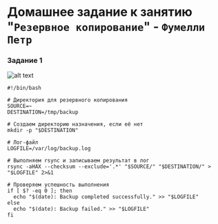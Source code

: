 # Домашнее задание к занятию "`Резервное копирование`" - `Фумелли Петр`

### Задание 1

![alt text](https://github.com/username/reponame/blob/branch/path/image.png)

```
#!/bin/bash

# Директория для резервного копирования
SOURCE=~
DESTINATION=/tmp/backup

# Создаем директорию назначения, если её нет
mkdir -p "$DESTINATION"

# Лог-файл
LOGFILE=/var/log/backup.log

# Выполняем rsync и записываем результат в лог
rsync -aHAX --checksum --exclude='.*' "$SOURCE/" "$DESTINATION/" > "$LOGFILE" 2>&1

# Проверяем успешность выполнения
if [ $? -eq 0 ]; then
  echo "$(date): Backup completed successfully." >> "$LOGFILE"
else
  echo "$(date): Backup failed." >> "$LOGFILE"
fi
```
